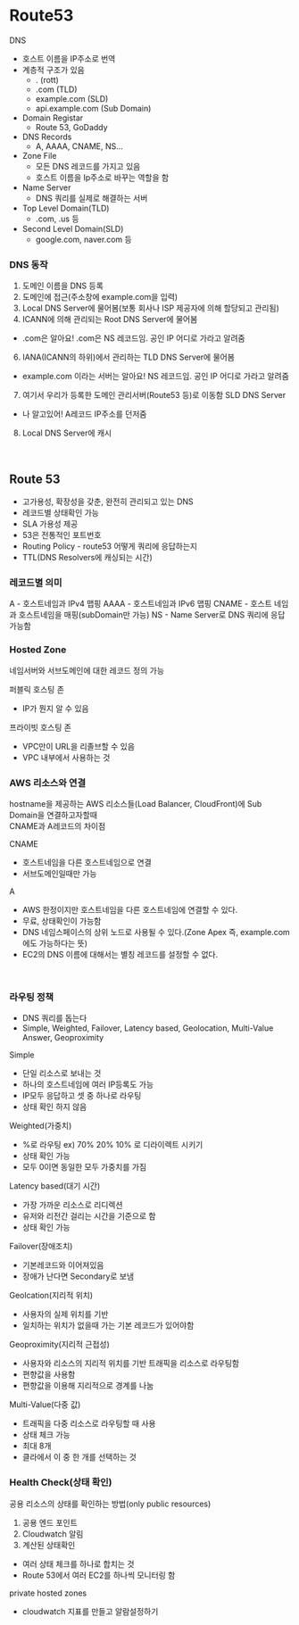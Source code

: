# Route53  

DNS
- 호스트 이름을 IP주소로 번역
- 계층적 구조가 있음
  - . (rott)
  - .com (TLD)
  - example.com (SLD)
  - api.example.com (Sub Domain)
- Domain Registar
  - Route 53, GoDaddy
- DNS Records
  - A, AAAA, CNAME, NS...
- Zone File
  - 모든 DNS 레코드를 가지고 있음
  - 호스트 이름을 Ip주소로 바꾸는 역할을 함
- Name Server
  - DNS 쿼리를 실제로 해결하는 서버
- Top Level Domain(TLD)
  - .com, .us 등
- Second Level Domain(SLD)
  - google.com, naver.com 등

### DNS 동작
1. 도메인 이름을 DNS 등록
2. 도메인에 접근(주소창에 example.com을 입력)
3. Local DNS Server에 물어봄(보통 회사나 ISP 제공자에 의해 할당되고 관리됨)
4. ICANN에 의해 관리되는 Root DNS Server에 물어봄
  - .com은 알아요! .com은 NS 레코드임. 공인 IP 어디로 가라고 알려줌
6. IANA(ICANN의 하위)에서 관리하는 TLD DNS Server에 물어봄
  - example.com 이라는 서버는 알아요! NS 레코드임. 공인 IP 어디로 가라고 알려줌
7. 여기서 우리가 등록한 도메인 관리서버(Route53 등)로 이동함 SLD DNS Server
  - 나 알고있어! A레코드 IP주소를 던저줌
8. Local DNS Server에 캐시  

<br />  

## Route 53
- 고가용성, 확장성을 갖춘, 완전히 관리되고 있는 DNS
- 레코드별 상태확인 가능
- SLA 가용성 제공
- 53은 전통적인 포트번호
- Routing Policy - route53 어떻게 쿼리에 응답하는지
- TTL(DNS Resolvers에 캐싱되는 시간)

### 레코드별 의미
A - 호스트네임과 IPv4 맵핑
AAAA - 호스트네임과 IPv6 맵핑
CNAME - 호스트 네임과 호스트네임을 매핑(subDomain만 가능)
NS - Name Server로 DNS 쿼리에 응답가능함

### Hosted Zone
네임서버와 서브도메인에 대한 레코드 정의 가능

퍼블릭 호스팅 존
- IP가 뭔지 알 수 있음

프라이빗 호스팅 존
- VPC만이 URL을 리졸브할 수 있음
- VPC 내부에서 사용하는 것


### AWS 리소스와 연결
hostname을 제공하는 AWS 리소스들(Load Balancer, CloudFront)에 Sub Domain을 연결하고자할때  
CNAME과 A레코드의 차이점

CNAME
- 호스트네임을 다른 호스트네임으로 연결
- 서브도메인일때만 가능

A
- AWS 한정이지만 호스트네임을 다른 호스트네임에 연결할 수 있다.
- 무료, 상태확인이 가능함
- DNS 네임스페이스의 상위 노드로 사용될 수 있다.(Zone Apex 즉, example.com에도 가능하다는 뜻)
- EC2의 DNS 이름에 대해서는 별칭 레코드를 설정할 수 없다.

<br />  

### 라우팅 정책
- DNS 쿼리를 돕는다
- Simple, Weighted, Failover, Latency based, Geolocation, Multi-Value Answer, Geoproximity

Simple
- 단일 리소스로 보내는 것
- 하나의 호스트네임에 여러 IP등록도 가능
- IP모두 응답하고 셋 중 하나로 라우팅
- 상태 확인 하지 않음

Weighted(가중치)
- %로 라우팅 ex) 70% 20% 10% 로 디라이렉트 시키기
- 상태 확인 가능
- 모두 0이면 동일한 모두 가중치를 가짐

Latency based(대기 시간)
- 가장 가까운 리소스로 리디렉션
- 유저와 리전간 걸리는 시간을 기준으로 함
- 상태 확인 가능

Failover(장애조치)
- 기본레코드와 이어져있음
- 장애가 난다면 Secondary로 보냄

Geolcation(지리적 위치)
- 사용자의 실제 위치를 기반
- 일치하는 위치가 없을때 가는 기본 레코드가 있어야함

Geoproximity(지리적 근접성)
- 사용자와 리소스의 지리적 위치를 기반 트래픽을 리소스로 라우팅함
- 편향값을 사용함
- 편향값을 이용해 지리적으로 경계를 나눔

Multi-Value(다중 값)
- 트래픽을 다중 리소스로 라우팅할 때 사용
- 상태 체크 가능
- 최대 8개
- 클라에서 이 중 한 개를 선택하는 것


### Health Check(상태 확인)
공용 리소스의 상태를 확인하는 방법(only public resources)
1. 공용 엔드 포인트
2. Cloudwatch 알림
3. 계산된 상태확인
  - 여러 상태 체크를 하나로 합치는 것
  - Route 53에서 여러 EC2를 하나씩 모니터링 함

private hosted zones
- cloudwatch 지표를 만들고 알람설정하기